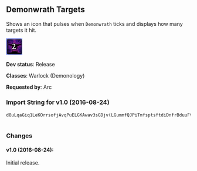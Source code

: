 ## Demonwrath Targets

Shows an icon that pulses when `Demonwrath` ticks and displays
how many targets it hit.

![Screenshot](./screenshot.jpg?raw=true)

**Dev status**: Release

**Classes**: Warlock (Demonology)

**Requested by**: Arc

### Import String for v1.0 (2016-08-24)

    d8uLqaGiq1LeKOrrsofjAvqPuELGKAwav3sGDjv(LGummfQJPiTmfsptsftdiDnfrBduuFtsLgNcY5uuzDkeZdkLQ7PQAFcsPdscluqHhQGAIGsxekzJGcFuvPrcksDsvfReWmHs1nfuANkWpvu1qLuvlvs5PGmvr5QcITckIVcLI3kivZvr4UckAVc9xGyWuhMulwr5Xqmzr1LvAZqYNLQgnuCAPSAbj51sQYSL42sYUj63egoj1XfKWYf55QY0v56q12Hu9DiLXlO68aL1dLs69qPe3huKSF0XPXSiuEmlcPrUMq(IzrOMSDXSiec(7evrOGGGGaAy3kHeTK(WqNPt979OdcccciqrGOl0kO)P14jniReDcuei6cDn6FASz11tbEs)6sBFtiFHUIUwEy2L2(MqsGGa6IarxOHO)PXMvxpf4j9dsJ(M3L3EQlAWEHUIUwEysGIarxOvx0GTPVH8bw6F6qKT7BiFGvfC1fnyBcUscqGGGGGaAO9OfQVMq(OXSPLoiiiiGafbIUqNwuP9HjdtsCxzP)PNoEmbiqqqqqaDixR0oWOdcccciqrGOl0sbAeOiq0f60IkTpmFK3MqxxO)PNshAOtlQ0(WKHjjURSeOiq0f6I(D1wuP9HHMMMM(NoiTOs7dZh5Tj01f6a6PeOiq0fAe83jQY2Wpcuei6c9dJaVKdHrGgnnnnn9p9LWxcuei6cD7nV6RjKV5vVsAA6FASz11tbEs)6(8Mx91eY38QxjbkceDHwDrd2M(gYhyPPPPPP)Pdr2UVH8bwvWvx0GTj4kjabcccccO)gYh6GGGGacuei6cnAT8(9gORwAAA6FA4WUvcjAj9HjtN637bNafbIUq)cf460MTHF4PL(Ng(h5TjuAKDIjuKNpV8nXeyZQRNc8K(nXeHDZB6jMiBd)Wt7BIjGcf460cc2GPDlCcqGGGGGa6WQBs6IOVHqheeeeqGIarxOFN(w6FA4PvNdgCA6Ga60QZbdCAerPSihbkceDHgrGlVnr)tpMafbIUqx0VllPLV21es6F6G5MBocqGIarxOrHlrUMqs3KT7BiFuPKa0000fbIUqpRFGUAP)PrRL3V3aD121bpm(cNa0000eGMMMUw3SE6F6ADZ6Pfj6AJmCA13MTHF4Pv1S(b6QfCA4Hfly)esyHRKa000016M1pYWLvNuuk1x0K3tLscqtttxRBw)iq7POuQVOjVNQAkjannnDTUz9JaTx2g(HNwvW)iVnHsJStmXheH8nXep1BPacA6urGupqY3kHeTK(WaxjbOPPPR1nRFeO9GjB62WhwuejvtbNEk40tbNESscqtttxRBw)iqyeOPsjbOPPPjannnDTUz9kKTQVjbUA6F6ADZ6viBvFtcC10IeDTUz9JmCA13Qq2Q0xti)Me4QvnRFGUA76GRq2Q(Me4QHRKa000016M1Rq2QO)PR1nRxHSvrls016M1Rq2Q(Me4Qhz40QVvHSvPVMqQcUIIAmA4GtpRFGUA76GRq2QGRKa000016M1Rq2QgbApyKevkkQXOvnvjbOPPPR1nRxHSvnc0Ezcff1y0QgRKa000016M1Rq2QgbApyXt6RjKQg3n6KkjannnDTUz9kKTQrG2dQsiomnzVk4FgaxjbwzobiqrGOl0OWLixtiPfYHfvZ0hwOVYtfiGt)WNHf6R8aNgeWPFc8eY(nKpWco9tGNq2b6QfC6NapHSWOO7FGtdc4eGMMMoFF33q(al40577gORwWPZ33bJIU)boniGt)uVLYhybN(PElLb6QfCAqaNURRtjbOPPPjannnDdf9tGNq2VH8bw6)FA1fnyB6BiFGLwlZPF4ZWc9vE0))0WHQpwyh7GaRIWQ4lwWP1YC6N6Tu(al9)p905QdO1zo6dZkjannnnnnnDdf9703s))tdpT6CWGtFywjbOPPPPPPPPPPPFN(w6FA4iIszro4eGMMMMMMMMMMMgrGlVnr)tpMa000000000000f97YsA5RDnHK(NwkqJa00000000000016M1Rq2QgbApyXt6RjKQg3njDOHw1u6qnD34P0yB0F3dMw)UvLsLkjannnnnnnnnnnDTUz9kKTQVjbU6rQFrdMkLeGMMMMMMMEL5eGMMMMMMMUHI(D6BP))PHJikLf5GtFywjbOPPPPPPPPPPPre4YBt0)0icC5Tj6qn9ucqtttttttVYCcqtttVYCcSYCcqGIarxOrHlrUMqslK1wuP9HrLscqttt3qr)o9T0))0WreLYICWPpmRKa00000000nu0sbA0b0f97YsA5RDnHKo0spUB0X0hMvsaAAAAAAAAAAA63PVL(NgEA15GbNa000000000000f97YsA5RDnHK(NwkqJa00000000RmNa00000000i4VtuLTHF0)0N4DPMSxfIaxEBsjbOPPP3YBBOOFN(w6)FA4PvNdgC6dZkjannnnnnnnc(7evzB4h9pTkPan6a6I(DzjT81UMqsJTtpA3yL0Azo9jExQj7vHiWL3Musls0WHtaAAA6vMtGvMtacuei6cnkCjY1es6CXW4VtuLTHFQusaAAAAPan6F6V7L1QwvkjannnDdfTuGgDaDr)UAlQ0(WqhA)PtlQ0(W8rEBcDDH(WSscqtttttttlK1wuP9HrLscqtttttttx0VR2IkTpm0)0sbAeGMMMEL5eGMMMoThEssJG)orv2g(rGvMtafD5IHXFNOkBd)O)PZfdJ)orv2g(racuei6c9LA99Bc22tT(qWq)tJTqaAAA6qh(WZh2WqrgiyF(VGGfmbRbzGeYay8b7zyvdlyHhM0)0c5WIQz6dl0x5bobGPiqrGOl0OWLixtiPZfzPwF)MuTOVYdC6UUoLeGMMMwkqJ(N(7EzTQvLscqtttFPwF)MGT9uRpemH(I(kVWuvxxNscqtttN2dpjPFye4LCimc0iWkZjGIUCrwQ13Vj6F6CrwQ13VjcqGMSDFd5JkLrOCbii4VtufdJ4fViKg5AOVzPwF)McRiFJdcMoocPZZBxti1fqUuRVFtVyw8IqiIIifZIdMgHXq1DY5Md0rhAmOW80XdbADJOcMCY4GrJWyO6o5CZb6OdnguyE64HaTUrubtozCqDIWyO6o5CZb6OdnguyE64HaTUrubtoz8Iqi4VtuLTHFriu4sKRjKQusN2dpjP14jniRe9UCXW4VtuLTHFQusVY8iu((qIqksi0OpTBm9OJNcZbJhkyuqJq5TxOcxICn03iKUuIq5TN6IgSpiczCW06u3HgDiqJq5TN6IgmOtJuVxekuIeHYBp1fnyzB4xekuIeHqjKhudBDJdgDCecvsxTqxsF64G6eHWSTEmxCaO1jc1YJqWUvcjAj9HHotN637fHAY2bcIOsDzVnpoyAekuH)UgkWIqyhlyKfHkcDEmlcL3qHQHGxoWIzrOk8Y1IzXlEriuAKRjKXSiufE5AXS4fViKA0vF6YkVyweQcVCTyw8IxekPr2yweQcVCTyw8IxekjkBmlcvHxUwmlEXlcD6YkVyweQcVCTyw8Ix8Iqs8QSuRVFtV4GPrib(vAYncnFizy)ZaSIqPTVjKzGPEJqneHmc92cQ6lAYlcLnF9XowWilc9ons9E1x0KxeAySgKHvTi0LA99BkMfHqWFNOkcHcxICnHuvxxNs60E4jjTgpPbzLO3LlYsT((nPQRRtj9kZJqi4VtubcMw(gHUw1MhHqWFNOcKdm1BeArFLxeArFL3lcn88HnmuKbc2N)liybtWAqgiHmagFWEgw1Wc2i0bM6ncHG)orv8IqO1YpmXbGwNiu4ZJc1BV4GGjbDOieyZJc1BVimMC8qGof0XW8C1z8CGc64XrubGcA8IqvrO8i0lcnA3ODt7MgHqpoykOJonEXi
     

### Changes

#### v1.0 (2016-08-24):

Initial release.

